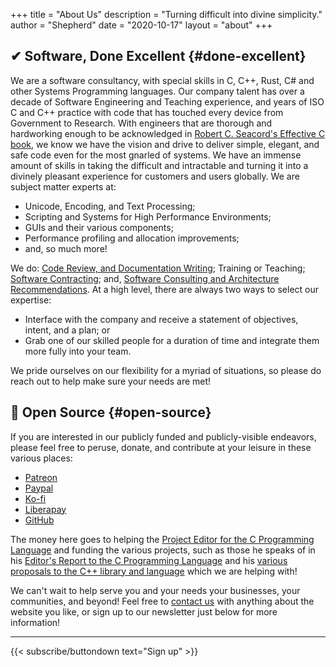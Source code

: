 +++
title = "About Us"
description = "Turning difficult into divine simplicity."
author = "Shepherd"
date = "2020-10-17"
layout = "about"
+++


## ✔ Software, Done Excellent {#done-excellent}

We are a software consultancy, with special skills in C, C++, Rust, C# and other Systems Programming languages. Our company talent has over a decade of Software Engineering and Teaching experience, and years of ISO C and C++ practice with code that has touched every device from Government to Research. With engineers that are thorough and hardworking enough to be acknowledged in [Robert C. Seacord's Effective C book](https://nostarch.com/Effective_C), we know we have the vision and drive to deliver simple, elegant, and safe code even for the most gnarled of systems. We have an immense amount of skills in taking the difficult and intractable and turning it into a divinely pleasant experience for customers and users globally. We are subject matter experts at:

- Unicode, Encoding, and Text Processing;
- Scripting and Systems for High Performance Environments;
- GUIs and their various components;
- Performance profiling and allocation improvements;
- and, so much more!

We do: [Code Review, and Documentation Writing](/contact/review/); Training or Teaching; [Software Contracting](/contact/contracting/); and, [Software Consulting and Architecture Recommendations](/contact/consulting/). At a high level, there are always two ways to select our expertise:

- Interface with the company and receive a statement of objectives, intent, and a plan; or
- Grab one of our skilled people for a duration of time and integrate them more fully into your team.

We pride ourselves on our flexibility for a myriad of situations, so please do reach out to help make sure your needs are met!



## 💙 Open Source {#open-source}

If you are interested in our publicly funded and publicly-visible endeavors, please feel free to peruse, donate, and contribute at your leisure in these various places:

- [Patreon](https://www.patreon.com/Soasis)
- [Paypal](https://www.paypal.me/Soasis)
- [Ko-fi](https://ko-fi.com/Soasis)
- [Liberapay](https://liberapay.com/Soasis)
- [GitHub](https://github.com/sponsors/ThePhD)

The money here goes to helping the [Project Editor for the C Programming Language](http://www.open-std.org/jtc1/sc22/wg14/www/contacts) and funding the various projects, such as those he speaks of in his [Editor's Report to the C Programming Language](http://www.open-std.org/jtc1/sc22/wg14/www/docs/n2574.htm) and his [various proposals to the C++ library and language](https://wg21.link/p1629) which we are helping with!

We can't wait to help serve you and your needs your businesses, your communities, and beyond! Feel free to [contact us](/contact/) with anything about the website you like, or sign up to our newsletter just below for more information!

---

{{< subscribe/buttondown text="Sign up" >}}
